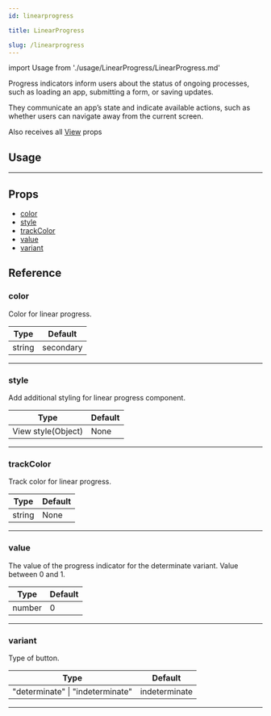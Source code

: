 ```yaml
---
id: linearprogress

title: LinearProgress

slug: /linearprogress
---
```


import Usage from './usage/LinearProgress/LinearProgress.md'

Progress indicators inform users about the status of ongoing processes, such as loading an app, submitting a form, or saving updates.

They communicate an app’s state and indicate available actions, such as whether users can navigate away from the current screen.

Also receives all [View](https://reactnative.dev/docs/view#props) props

## Usage

<Usage />

---

## Props

- [color](#color)
- [style](#style)
- [trackColor](#trackColor)
- [value](#value)
- [variant](#variant)

## Reference

### color

Color for linear progress.

| Type   | Default   |
| ------ | --------- |
| string | secondary |

---

### style

Add additional styling for linear progress component.

| Type               | Default |
| ------------------ | ------- |
| View style(Object) | None    |

---

### trackColor

Track color for linear progress.

| Type   | Default |
| ------ | ------- |
| string | None    |

---

### value

The value of the progress indicator for the determinate variant. Value between 0 and 1.

| Type   | Default |
| ------ | ------- |
| number | 0       |

---

### variant

Type of button.

| Type                             | Default       |
| -------------------------------- | ------------- |
| "determinate" \| "indeterminate" | indeterminate |

---

